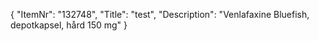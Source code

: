{
  "ItemNr": "132748",
  "Title": "test",
  "Description": "Venlafaxine Bluefish, depotkapsel, hård 150 mg"
}
